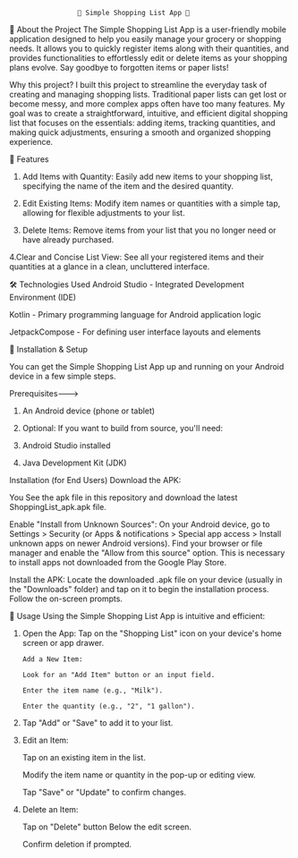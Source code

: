                      🛒 Simple Shopping List App 🛒

🚀 About the Project
The Simple Shopping List App is a user-friendly mobile application designed to help you easily manage your grocery or shopping needs. It allows you to quickly register items along with their quantities, and provides functionalities to effortlessly edit or delete items as your shopping plans evolve. Say goodbye to forgotten items or paper lists!

Why this project?
I built this project to streamline the everyday task of creating and managing shopping lists. Traditional paper lists can get lost or become messy, and more complex apps often have too many features. My goal was to create a straightforward, intuitive, and efficient digital shopping list that focuses on the essentials: adding items, tracking quantities, and making quick adjustments, ensuring a smooth and organized shopping experience.

🌟 Features

1. Add Items with Quantity: Easily add new items to your shopping list, specifying the name of the item and the desired quantity.

2. Edit Existing Items: Modify item names or quantities with a simple tap, allowing for flexible adjustments to your list.

3. Delete Items: Remove items from your list that you no longer need or have already purchased.

4.Clear and Concise List View: See all your registered items and their quantities at a glance in a clean, uncluttered interface.

🛠️ Technologies Used
Android Studio - Integrated Development Environment (IDE)

Kotlin - Primary programming language for Android application logic

JetpackCompose - For defining user interface layouts and elements

📝 Installation & Setup

You can get the Simple Shopping List App up and running on your Android device in a few simple steps.

Prerequisites--->

1. An Android device (phone or tablet)

2. Optional: If you want to build from source, you'll need:

3. Android Studio installed

4. Java Development Kit (JDK)

Installation (for End Users)
Download the APK:

You See the apk file in this repository and download the latest ShoppingList_apk.apk file.

Enable "Install from Unknown Sources":
On your Android device, go to Settings > Security (or Apps & notifications > Special app access > Install unknown apps on newer Android versions). Find your browser or file manager and enable the "Allow from this source" option. This is necessary to install apps not downloaded from the Google Play Store.

Install the APK:
Locate the downloaded .apk file on your device (usually in the "Downloads" folder) and tap on it to begin the installation process. Follow the on-screen prompts.

🚀 Usage
Using the Simple Shopping List App is intuitive and efficient:

1. Open the App: Tap on the "Shopping List" icon on your device's home screen or app drawer.

       Add a New Item:

       Look for an "Add Item" button or an input field.

       Enter the item name (e.g., "Milk").

       Enter the quantity (e.g., "2", "1 gallon").

2. Tap "Add" or "Save" to add it to your list.

3. Edit an Item:

      Tap on an existing item in the list.

      Modify the item name or quantity in the pop-up or editing view.

      Tap "Save" or "Update" to confirm changes.

4. Delete an Item:

      Tap on "Delete" button Below the edit screen.

      Confirm deletion if prompted.

